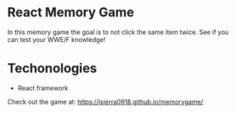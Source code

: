 # React Memory Game
In this memory game the goal is to not click the same item twice.  See if you can test your WWE/F knowledge!

# Techonologies
  * React framework 
  
Check out the game at: 
https://jsierra0918.github.io/memorygame/
    
      
